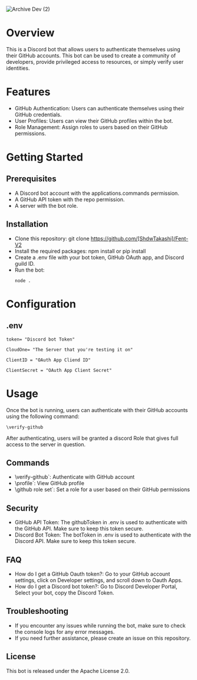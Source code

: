 ![Archive Dev (2)](https://github.com/user-attachments/assets/e1c676a2-7a89-478c-a59f-28be1197e3e8)

# Overview
This is a Discord bot that allows users to authenticate themselves using their GitHub accounts. This bot can be used to create a community of developers, provide privileged access to resources, or simply verify user identities.

# Features
- GitHub Authentication: Users can authenticate themselves using their GitHub credentials.
- User Profiles: Users can view their GitHub profiles within the bot.
- Role Management: Assign roles to users based on their GitHub permissions.
# Getting Started
## Prerequisites
- A Discord bot account with the applications.commands permission.
- A GitHub API token with the repo permission.
- A server with the bot role.
## Installation
- Clone this repository: git clone https://github.com/[ShdwTakashi]/Fent-V2
- Install the required packages: npm install or pip install
- Create a .env file with your bot token, GitHub OAuth app, and Discord guild ID.
- Run the bot:
  ```
  node .
  ```
# Configuration
## .env

```
token= "Discord bot Token"

CloudOne= "The Server that you're testing it on"

ClientID = "OAuth App Cliend ID"

ClientSecret = "OAuth App Client Secret"
```

# Usage
Once the bot is running, users can authenticate with their GitHub accounts using the following command: 
```
\verify-github
```
After authenticating, users will be granted a discord Role that gives full access to the server in question.

## Commands
- \verify-github`: Authenticate with GitHub account
- \profile`: View GitHub profile
- \github role set`: Set a role for a user based on their GitHub permissions
##  Security
- GitHub API Token: The githubToken in .env is used to authenticate with the GitHub API. Make sure to keep this token secure.
- Discord Bot Token: The botToken in .env is used to authenticate with the Discord API. Make sure to keep this token secure.
## FAQ
- How do I get a GitHub Oauth token?: Go to your GitHub account settings, click on Developer settings, and scroll down to Oauth Apps.
- How do I get a Discord bot token?: Go to Discord Developer Portal, Select your bot, copy the Discord Token.
## Troubleshooting
- If you encounter any issues while running the bot, make sure to check the console logs for any error messages.
- If you need further assistance, please create an issue on this repository.
## License
This bot is released under the Apache License 2.0.

